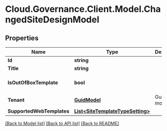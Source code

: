 # Cloud.Governance.Client.Model.ChangedSiteDesignModel
## Properties

Name | Type | Description | Notes
------------ | ------------- | ------------- | -------------
**Id** | **string** |  | [optional] 
**Title** | **string** |  | [optional] 
**IsOutOfBoxTemplate** | **bool** |  | [optional] [default to false]
**Tenant** | [**GuidModel**](GuidModel.md) | GuidModel model | [optional] 
**SupportedWebTemplates** | [**List&lt;SiteTemplateTypeSetting&gt;**](SiteTemplateTypeSetting.md) |  | [optional] 

[[Back to Model list]](../README.md#documentation-for-models) [[Back to API list]](../README.md#documentation-for-api-endpoints) [[Back to README]](../README.md)

